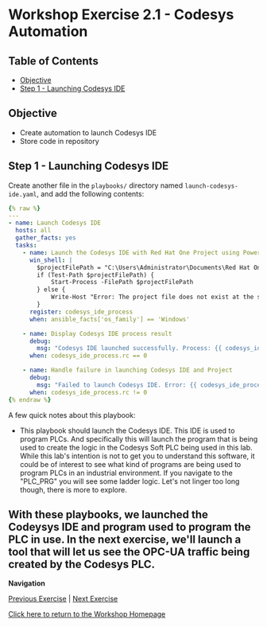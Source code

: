 # Workshop Exercise 2.1 - Codesys Automation

## Table of Contents

* [Objective](#objective)
* [Step 1 - Launching Codesys IDE](#step-1---Launching-Codesys-IDE)

## Objective

* Create automation to launch Codesys IDE 
* Store code in repository


## Step 1 - Launching Codesys IDE
Create another file in the `playbooks/` directory named `launch-codesys-ide.yaml`, and add the following contents:

```yaml
{% raw %}
---
- name: Launch Codesys IDE
  hosts: all
  gather_facts: yes
  tasks:
    - name: Launch the Codesys IDE with Red Hat One Project using PowerShell
      win_shell: |
        $projectFilePath = "C:\Users\Administrator\Documents\Red Hat One.project"
        if (Test-Path $projectFilePath) {
            Start-Process -FilePath $projectFilePath
        } else {
            Write-Host "Error: The project file does not exist at the specified path."
        }
      register: codesys_ide_process
      when: ansible_facts['os_family'] == 'Windows'

    - name: Display Codesys IDE process result
      debug:
        msg: "Codesys IDE launched successfully. Process: {{ codesys_ide_process.stdout }}"
      when: codesys_ide_process.rc == 0

    - name: Handle failure in launching Codesys IDE and Project
      debug:
        msg: "Failed to launch Codesys IDE. Error: {{ codesys_ide_process.stderr }}"
      when: codesys_ide_process.rc != 0
{% endraw %}
```

A few quick notes about this playbook:
- This playbook should launch the Codesys IDE. This IDE is used to program PLCs. And specifically this will launch the program that is being used to create the logic in the Codesys Soft PLC being used in this lab. While this lab's intention is not to get you to understand this software, it could be of interest to see what kind of programs are being used to program PLCs in an industrial environment. If you navigate to the "PLC_PRG" you will see some ladder logic. Let's not linger too long though, there is more to explore. 


With these playbooks, we launched the Codeysys IDE and program used to program the PLC in use. In the next exercise, we'll launch a tool that will let us see the OPC-UA traffic being created by the Codesys PLC. 
---
**Navigation**

[Previous Exercise](../2.2-codesys-automation/) | [Next Exercise](../2.3-ua-expert-automation/)

[Click here to return to the Workshop Homepage](../../README.md)
